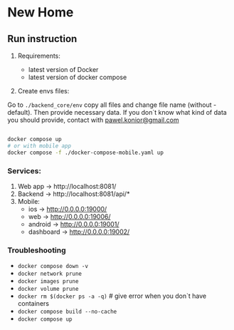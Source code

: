 # New Home

## Run instruction

1. Requirements:
    - latest version of Docker
    - latest version of docker compose

2. Create envs files:

Go to `./backend_core/env` copy all files and change file name (without -default). Then provide necessary data. If you
don`t know what kind of data you should provide, contact with pawel.konior@gmail.com

```bash

docker compose up
# or with mobile app
docker compose -f ./docker-compose-mobile.yaml up
```

### Services:

1. Web app -> http://localhost:8081/
2. Backend -> http://localhost:8081/api/*
3. Mobile:
    - ios -> http://0.0.0.0:19000/
    - web -> http://0.0.0.0:19006/
    - android -> http://0.0.0.0:19001/
    - dashboard -> http://0.0.0.0:19002/

### Troubleshooting
- `docker compose down -v`
- `docker network prune`
- `docker images prune`
- `docker volume prune`
- `docker rm $(docker ps -a -q)` # give error when you don`t have containers
- `docker compose build --no-cache`
- `docker compose up`

